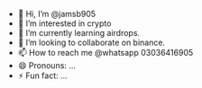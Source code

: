 - 👋 Hi, I’m @jamsb905
- 👀 I’m interested in crypto
- 🌱 I’m currently learning airdrops.
- 💞️ I’m looking to collaborate on binance.
- 📫 How to reach me @whatsapp 03036416905
- 😄 Pronouns: ...
- ⚡ Fun fact: ...

<!---
jamsb905/jamsb905 is a ✨ special ✨ repository because its `README.md` (this file) appears on your GitHub profile.
You can click the Preview link to take a look at your changes.
--->
